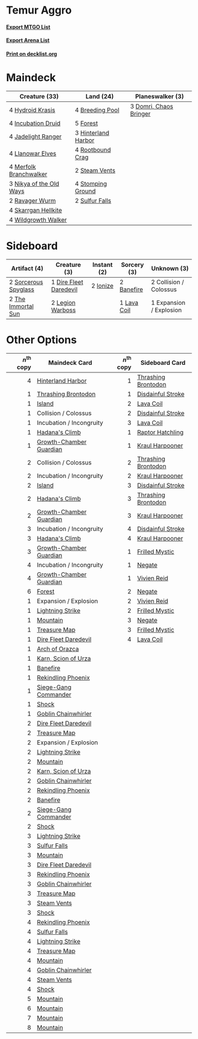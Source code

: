 # Temur Aggro

#### [Export MTGO List](../collection/Temur%20Aggro/Temur%20Aggro.txt)
#### [Export Arena List](../collection/Temur%20Aggro/Temur%20Aggro_arena.txt)
#### [Print on decklist.org](http://decklist.org/?deckmain=4%09Breeding%20Pool%0A3%09Domri,%20Chaos%20Bringer%0A5%09Forest%0A3%09Hinterland%20Harbor%0A4%09Hydroid%20Krasis%0A4%09Incubation%20Druid%0A4%09Jadelight%20Ranger%0A4%09Llanowar%20Elves%0A4%09Merfolk%20Branchwalker%0A3%09Nikya%20of%20the%20Old%20Ways%0A2%09Ravager%20Wurm%0A4%09Rootbound%20Crag%0A4%09Skarrgan%20Hellkite%0A2%09Steam%20Vents%0A4%09Stomping%20Ground%0A2%09Sulfur%20Falls%0A4%09Wildgrowth%20Walker&deckside=2%09Banefire%0A2%09Collision%20/%20Colossus%0A1%09Dire%20Fleet%20Daredevil%0A1%09Expansion%20/%20Explosion%0A2%09Ionize%0A1%09Lava%20Coil%0A2%09Legion%20Warboss%0A2%09Sorcerous%20Spyglass%0A2%09The%20Immortal%20Sun)
# Maindeck

|                                          Creature (33)                                           |                                          Land (24)                                           |                                        Planeswalker (3)                                         |
|--------------------------------------------------------------------------------------------------|----------------------------------------------------------------------------------------------|-------------------------------------------------------------------------------------------------|
|4 [Hydroid Krasis](http://gatherer.wizards.com/Pages/Card/Details.aspx?multiverseid=457327)       |4 [Breeding Pool](http://gatherer.wizards.com/Pages/Card/Details.aspx?multiverseid=97088)     |3 [Domri, Chaos Bringer](http://gatherer.wizards.com/Pages/Card/Details.aspx?multiverseid=457310)|
|4 [Incubation Druid](http://gatherer.wizards.com/Pages/Card/Details.aspx?multiverseid=457275)     |5 [Forest](http://gatherer.wizards.com/Pages/Card/Details.aspx?multiverseid=439860)           |                                                                                                 |
|4 [Jadelight Ranger](http://gatherer.wizards.com/Pages/Card/Details.aspx?multiverseid=439793)     |3 [Hinterland Harbor](http://gatherer.wizards.com/Pages/Card/Details.aspx?multiverseid=443128)|                                                                                                 |
|4 [Llanowar Elves](http://gatherer.wizards.com/Pages/Card/Details.aspx?multiverseid=129626)       |4 [Rootbound Crag](http://gatherer.wizards.com/Pages/Card/Details.aspx?multiverseid=420934)   |                                                                                                 |
|4 [Merfolk Branchwalker](http://gatherer.wizards.com/Pages/Card/Details.aspx?multiverseid=435353) |2 [Steam Vents](http://gatherer.wizards.com/Pages/Card/Details.aspx?multiverseid=405109)      |                                                                                                 |
|3 [Nikya of the Old Ways](http://gatherer.wizards.com/Pages/Card/Details.aspx?multiverseid=457337)|4 [Stomping Ground](http://gatherer.wizards.com/Pages/Card/Details.aspx?multiverseid=405110)  |                                                                                                 |
|2 [Ravager Wurm](http://gatherer.wizards.com/Pages/Card/Details.aspx?multiverseid=457344)         |2 [Sulfur Falls](http://gatherer.wizards.com/Pages/Card/Details.aspx?multiverseid=443135)     |                                                                                                 |
|4 [Skarrgan Hellkite](http://gatherer.wizards.com/Pages/Card/Details.aspx?multiverseid=457258)    |                                                                                              |                                                                                                 |
|4 [Wildgrowth Walker](http://gatherer.wizards.com/Pages/Card/Details.aspx?multiverseid=435372)    |                                                                                              |                                                                                                 |


# Sideboard

|                                         Artifact (4)                                          |                                          Creature (3)                                           |                                    Instant (2)                                    |                                     Sorcery (3)                                      |      Unknown (3)      |
|-----------------------------------------------------------------------------------------------|-------------------------------------------------------------------------------------------------|-----------------------------------------------------------------------------------|--------------------------------------------------------------------------------------|-----------------------|
|2 [Sorcerous Spyglass](http://gatherer.wizards.com/Pages/Card/Details.aspx?multiverseid=435407)|1 [Dire Fleet Daredevil](http://gatherer.wizards.com/Pages/Card/Details.aspx?multiverseid=439756)|2 [Ionize](http://gatherer.wizards.com/Pages/Card/Details.aspx?multiverseid=452929)|2 [Banefire](http://gatherer.wizards.com/Pages/Card/Details.aspx?multiverseid=186613) |2 Collision / Colossus |
|2 [The Immortal Sun](http://gatherer.wizards.com/Pages/Card/Details.aspx?multiverseid=439844)  |2 [Legion Warboss](http://gatherer.wizards.com/Pages/Card/Details.aspx?multiverseid=452859)      |                                                                                   |1 [Lava Coil](http://gatherer.wizards.com/Pages/Card/Details.aspx?multiverseid=452858)|1 Expansion / Explosion|


# Other Options

|*n*<sup>th</sup> copy|                                          Maindeck Card                                           |*n*<sup>th</sup> copy|                                        Sideboard Card                                        |
|--------------------:|--------------------------------------------------------------------------------------------------|--------------------:|----------------------------------------------------------------------------------------------|
|                    4|[Hinterland Harbor](http://gatherer.wizards.com/Pages/Card/Details.aspx?multiverseid=443128)      |                    1|[Thrashing Brontodon](http://gatherer.wizards.com/Pages/Card/Details.aspx?multiverseid=456570)|
|                    1|[Thrashing Brontodon](http://gatherer.wizards.com/Pages/Card/Details.aspx?multiverseid=456570)    |                    1|[Disdainful Stroke](http://gatherer.wizards.com/Pages/Card/Details.aspx?multiverseid=420705)  |
|                    1|[Island](http://gatherer.wizards.com/Pages/Card/Details.aspx?multiverseid=439857)                 |                    2|[Lava Coil](http://gatherer.wizards.com/Pages/Card/Details.aspx?multiverseid=452858)          |
|                    1|Collision / Colossus                                                                              |                    2|[Disdainful Stroke](http://gatherer.wizards.com/Pages/Card/Details.aspx?multiverseid=420705)  |
|                    1|Incubation / Incongruity                                                                          |                    3|[Lava Coil](http://gatherer.wizards.com/Pages/Card/Details.aspx?multiverseid=452858)          |
|                    1|[Hadana's Climb](http://gatherer.wizards.com/Pages/Card/Details.aspx?multiverseid=439815)         |                    1|[Raptor Hatchling](http://gatherer.wizards.com/Pages/Card/Details.aspx?multiverseid=435309)   |
|                    1|[Growth-Chamber Guardian](http://gatherer.wizards.com/Pages/Card/Details.aspx?multiverseid=457272)|                    1|[Kraul Harpooner](http://gatherer.wizards.com/Pages/Card/Details.aspx?multiverseid=452886)    |
|                    2|Collision / Colossus                                                                              |                    2|[Thrashing Brontodon](http://gatherer.wizards.com/Pages/Card/Details.aspx?multiverseid=456570)|
|                    2|Incubation / Incongruity                                                                          |                    2|[Kraul Harpooner](http://gatherer.wizards.com/Pages/Card/Details.aspx?multiverseid=452886)    |
|                    2|[Island](http://gatherer.wizards.com/Pages/Card/Details.aspx?multiverseid=439857)                 |                    3|[Disdainful Stroke](http://gatherer.wizards.com/Pages/Card/Details.aspx?multiverseid=420705)  |
|                    2|[Hadana's Climb](http://gatherer.wizards.com/Pages/Card/Details.aspx?multiverseid=439815)         |                    3|[Thrashing Brontodon](http://gatherer.wizards.com/Pages/Card/Details.aspx?multiverseid=456570)|
|                    2|[Growth-Chamber Guardian](http://gatherer.wizards.com/Pages/Card/Details.aspx?multiverseid=457272)|                    3|[Kraul Harpooner](http://gatherer.wizards.com/Pages/Card/Details.aspx?multiverseid=452886)    |
|                    3|Incubation / Incongruity                                                                          |                    4|[Disdainful Stroke](http://gatherer.wizards.com/Pages/Card/Details.aspx?multiverseid=420705)  |
|                    3|[Hadana's Climb](http://gatherer.wizards.com/Pages/Card/Details.aspx?multiverseid=439815)         |                    4|[Kraul Harpooner](http://gatherer.wizards.com/Pages/Card/Details.aspx?multiverseid=452886)    |
|                    3|[Growth-Chamber Guardian](http://gatherer.wizards.com/Pages/Card/Details.aspx?multiverseid=457272)|                    1|[Frilled Mystic](http://gatherer.wizards.com/Pages/Card/Details.aspx?multiverseid=457318)     |
|                    4|Incubation / Incongruity                                                                          |                    1|[Negate](http://gatherer.wizards.com/Pages/Card/Details.aspx?multiverseid=423707)             |
|                    4|[Growth-Chamber Guardian](http://gatherer.wizards.com/Pages/Card/Details.aspx?multiverseid=457272)|                    1|[Vivien Reid](http://gatherer.wizards.com/Pages/Card/Details.aspx?multiverseid=447344)        |
|                    6|[Forest](http://gatherer.wizards.com/Pages/Card/Details.aspx?multiverseid=439860)                 |                    2|[Negate](http://gatherer.wizards.com/Pages/Card/Details.aspx?multiverseid=423707)             |
|                    1|Expansion / Explosion                                                                             |                    2|[Vivien Reid](http://gatherer.wizards.com/Pages/Card/Details.aspx?multiverseid=447344)        |
|                    1|[Lightning Strike](http://gatherer.wizards.com/Pages/Card/Details.aspx?multiverseid=383299)       |                    2|[Frilled Mystic](http://gatherer.wizards.com/Pages/Card/Details.aspx?multiverseid=457318)     |
|                    1|[Mountain](http://gatherer.wizards.com/Pages/Card/Details.aspx?multiverseid=439859)               |                    3|[Negate](http://gatherer.wizards.com/Pages/Card/Details.aspx?multiverseid=423707)             |
|                    1|[Treasure Map](http://gatherer.wizards.com/Pages/Card/Details.aspx?multiverseid=435410)           |                    3|[Frilled Mystic](http://gatherer.wizards.com/Pages/Card/Details.aspx?multiverseid=457318)     |
|                    1|[Dire Fleet Daredevil](http://gatherer.wizards.com/Pages/Card/Details.aspx?multiverseid=439756)   |                    4|[Lava Coil](http://gatherer.wizards.com/Pages/Card/Details.aspx?multiverseid=452858)          |
|                    1|[Arch of Orazca](http://gatherer.wizards.com/Pages/Card/Details.aspx?multiverseid=439849)         |                     |                                                                                              |
|                    1|[Karn, Scion of Urza](http://gatherer.wizards.com/Pages/Card/Details.aspx?multiverseid=442889)    |                     |                                                                                              |
|                    1|[Banefire](http://gatherer.wizards.com/Pages/Card/Details.aspx?multiverseid=186613)               |                     |                                                                                              |
|                    1|[Rekindling Phoenix](http://gatherer.wizards.com/Pages/Card/Details.aspx?multiverseid=439768)     |                     |                                                                                              |
|                    1|[Siege-Gang Commander](http://gatherer.wizards.com/Pages/Card/Details.aspx?multiverseid=130539)   |                     |                                                                                              |
|                    1|[Shock](http://gatherer.wizards.com/Pages/Card/Details.aspx?multiverseid=129732)                  |                     |                                                                                              |
|                    1|[Goblin Chainwhirler](http://gatherer.wizards.com/Pages/Card/Details.aspx?multiverseid=443017)    |                     |                                                                                              |
|                    2|[Dire Fleet Daredevil](http://gatherer.wizards.com/Pages/Card/Details.aspx?multiverseid=439756)   |                     |                                                                                              |
|                    2|[Treasure Map](http://gatherer.wizards.com/Pages/Card/Details.aspx?multiverseid=435410)           |                     |                                                                                              |
|                    2|Expansion / Explosion                                                                             |                     |                                                                                              |
|                    2|[Lightning Strike](http://gatherer.wizards.com/Pages/Card/Details.aspx?multiverseid=383299)       |                     |                                                                                              |
|                    2|[Mountain](http://gatherer.wizards.com/Pages/Card/Details.aspx?multiverseid=439859)               |                     |                                                                                              |
|                    2|[Karn, Scion of Urza](http://gatherer.wizards.com/Pages/Card/Details.aspx?multiverseid=442889)    |                     |                                                                                              |
|                    2|[Goblin Chainwhirler](http://gatherer.wizards.com/Pages/Card/Details.aspx?multiverseid=443017)    |                     |                                                                                              |
|                    2|[Rekindling Phoenix](http://gatherer.wizards.com/Pages/Card/Details.aspx?multiverseid=439768)     |                     |                                                                                              |
|                    2|[Banefire](http://gatherer.wizards.com/Pages/Card/Details.aspx?multiverseid=186613)               |                     |                                                                                              |
|                    2|[Siege-Gang Commander](http://gatherer.wizards.com/Pages/Card/Details.aspx?multiverseid=130539)   |                     |                                                                                              |
|                    2|[Shock](http://gatherer.wizards.com/Pages/Card/Details.aspx?multiverseid=129732)                  |                     |                                                                                              |
|                    3|[Lightning Strike](http://gatherer.wizards.com/Pages/Card/Details.aspx?multiverseid=383299)       |                     |                                                                                              |
|                    3|[Sulfur Falls](http://gatherer.wizards.com/Pages/Card/Details.aspx?multiverseid=443135)           |                     |                                                                                              |
|                    3|[Mountain](http://gatherer.wizards.com/Pages/Card/Details.aspx?multiverseid=439859)               |                     |                                                                                              |
|                    3|[Dire Fleet Daredevil](http://gatherer.wizards.com/Pages/Card/Details.aspx?multiverseid=439756)   |                     |                                                                                              |
|                    3|[Rekindling Phoenix](http://gatherer.wizards.com/Pages/Card/Details.aspx?multiverseid=439768)     |                     |                                                                                              |
|                    3|[Goblin Chainwhirler](http://gatherer.wizards.com/Pages/Card/Details.aspx?multiverseid=443017)    |                     |                                                                                              |
|                    3|[Treasure Map](http://gatherer.wizards.com/Pages/Card/Details.aspx?multiverseid=435410)           |                     |                                                                                              |
|                    3|[Steam Vents](http://gatherer.wizards.com/Pages/Card/Details.aspx?multiverseid=405109)            |                     |                                                                                              |
|                    3|[Shock](http://gatherer.wizards.com/Pages/Card/Details.aspx?multiverseid=129732)                  |                     |                                                                                              |
|                    4|[Rekindling Phoenix](http://gatherer.wizards.com/Pages/Card/Details.aspx?multiverseid=439768)     |                     |                                                                                              |
|                    4|[Sulfur Falls](http://gatherer.wizards.com/Pages/Card/Details.aspx?multiverseid=443135)           |                     |                                                                                              |
|                    4|[Lightning Strike](http://gatherer.wizards.com/Pages/Card/Details.aspx?multiverseid=383299)       |                     |                                                                                              |
|                    4|[Treasure Map](http://gatherer.wizards.com/Pages/Card/Details.aspx?multiverseid=435410)           |                     |                                                                                              |
|                    4|[Mountain](http://gatherer.wizards.com/Pages/Card/Details.aspx?multiverseid=439859)               |                     |                                                                                              |
|                    4|[Goblin Chainwhirler](http://gatherer.wizards.com/Pages/Card/Details.aspx?multiverseid=443017)    |                     |                                                                                              |
|                    4|[Steam Vents](http://gatherer.wizards.com/Pages/Card/Details.aspx?multiverseid=405109)            |                     |                                                                                              |
|                    4|[Shock](http://gatherer.wizards.com/Pages/Card/Details.aspx?multiverseid=129732)                  |                     |                                                                                              |
|                    5|[Mountain](http://gatherer.wizards.com/Pages/Card/Details.aspx?multiverseid=439859)               |                     |                                                                                              |
|                    6|[Mountain](http://gatherer.wizards.com/Pages/Card/Details.aspx?multiverseid=439859)               |                     |                                                                                              |
|                    7|[Mountain](http://gatherer.wizards.com/Pages/Card/Details.aspx?multiverseid=439859)               |                     |                                                                                              |
|                    8|[Mountain](http://gatherer.wizards.com/Pages/Card/Details.aspx?multiverseid=439859)               |                     |                                                                                              |

